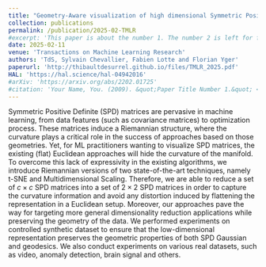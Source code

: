 ```yaml
---
title: "Geometry-Aware visualization of high dimensional Symmetric Positive Definite matrices"
collection: publications
permalink: /publication/2025-02-TMLR
#excerpt: 'This paper is about the number 1. The number 2 is left for future work.'
date: 2025-02-11
venue: 'Transactions on Machine Learning Research'
authors: 'TdS, Sylvain Chevallier, Fabien Lotte and Florian Yger'
paperurl: 'http://thibaultdesurrel.github.io/files/TMLR_2025.pdf'
HAL: 'https://hal.science/hal-04942016'
#arXiv: 'https://arxiv.org/abs/2202.01725'
#citation: 'Your Name, You. (2009). &quot;Paper Title Number 1.&quot; <i>Journal 1</i>. 1(1).'
---
```



Symmetric Positive Definite (SPD) matrices are pervasive in machine learning, from data features (such as covariance matrices) to optimization process. 
These matrices induce a Riemannian structure, where the curvature plays a critical role in the success of approaches based on those geometries. Yet, for ML practitioners wanting to visualize SPD matrices, the existing (flat) Euclidean approaches will hide the curvature of the manifold.
To overcome this lack of expressivity in the existing algorithms, we introduce Riemannian versions of two state-of-the-art techniques, namely t-SNE and Multidimensional Scaling. Therefore, we are able to reduce a set of $c \times c$ SPD matrices into a set of $2 \times 2$ SPD matrices in order to capture the curvature information and avoid any distortion induced by flattening the representation in a Euclidean setup. Moreover, our approaches pave the way for targeting more general dimensionality reduction applications while preserving the geometry of the data. We performed experiments on controlled synthetic dataset to ensure that the low-dimensional representation preserves the geometric properties of both SPD Gaussian and geodesics. We also conduct experiments on various real datasets, such as video, anomaly detection, brain signal and others.
